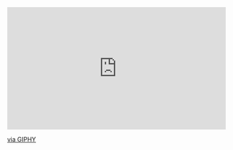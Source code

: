 <div style="width:100%;height:0;padding-bottom:56%;position:relative;"><iframe src="https://giphy.com/embed/DaE11akx4yJjynKj4i" width="100%" height="100%" style="position:absolute" frameBorder="0" class="giphy-embed" allowFullScreen></iframe></div><p><a href="https://giphy.com/gifs/xbox-game-xbox-series-x-s-DaE11akx4yJjynKj4i">via GIPHY</a></p>

